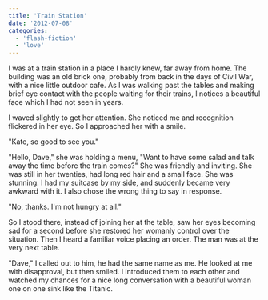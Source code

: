 ```yaml
---
title: 'Train Station'
date: '2012-07-08'
categories:
  - 'flash-fiction'
  - 'love'
---
```


I was at a train station in a place I hardly knew, far away from home. The
building was an old brick one, probably from back in the days of Civil War, with
a nice little outdoor cafe. As I was walking past the tables and making brief
eye contact with the people waiting for their trains, I notices a beautiful face
which I had not seen in years.

<!-- truncate -->


I waved slightly to get her attention. She noticed me and recognition flickered
in her eye. So I approached her with a smile.

"Kate, so good to see you."

"Hello, Dave," she was holding a menu, "Want to have some salad and talk away
the time before the train comes?" She was friendly and inviting. She was still
in her twenties, had long red hair and a small face. She was stunning. I had my
suitcase by my side, and suddenly became very awkward with it. I also chose the
wrong thing to say in response.

"No, thanks. I'm not hungry at all."

So I stood there, instead of joining her at the table, saw her eyes becoming sad
for a second before she restored her womanly control over the situation. Then I
heard a familiar voice placing an order. The man was at the very next table.

"Dave," I called out to him, he had the same name as me. He looked at me with
disapproval, but then smiled. I introduced them to each other and watched my
chances for a nice long conversation with a beautiful woman one on one sink like
the Titanic.
